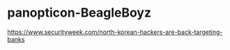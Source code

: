 # panopticon-BeagleBoyz

https://www.securityweek.com/north-korean-hackers-are-back-targeting-banks
